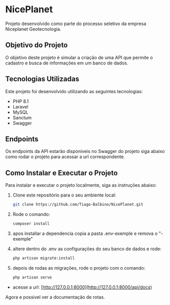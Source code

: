 # NicePlanet
Projeto desenvolvido como parte do processo seletivo da empresa Niceplanet Geotecnologia.

## Objetivo do Projeto

O objetivo deste projeto é simular a criação de uma API que permite o cadastro e busca de informações em um banco de dados.

## Tecnologias Utilizadas

Este projeto foi desenvolvido utilizando as seguintes tecnologias:

- PHP 8.1
- Laravel
- MySQL
- Sanctum
- Swagger

## Endpoints

Os endpoints da API estarão disponiveis no Swagger do projeto siga abaixo como rodar o projeto para acessar a url correspondente.

## Como Instalar e Executar o Projeto

Para instalar e executar o projeto localmente, siga as instruções abaixo:

1. Clone este repositório para o seu ambiente local:

   ```bash
   git clone https://github.com/Tiago-Balbino/NicePlanet.git


2. Rode o comando:
     ```bash
   composer install


3. apos installar a dependencia copia a pasta .env-exemple e remova o "-exemple"

4. altere dentro do .env as configurações do seu banco de dados e rode:

    ```bash
   php artisan migrate:install

5. depois de rodas as migrações, rode o projeto com o comando: 

    ```bash
    php artisan serve

- acesse a url: [http://127.0.0.1:8000](http://127.0.0.1:8000/api/docs)


Agora e possivel ver a documentação de rotas. 

